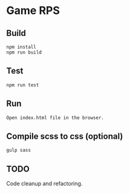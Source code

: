 # Game RPS

## Build
    npm install
    npm run build

## Test
    npm run test

## Run
    Open index.html file in the browser.

## Compile scss to css (optional)
    gulp sass

## TODO
Code cleanup and refactoring.
